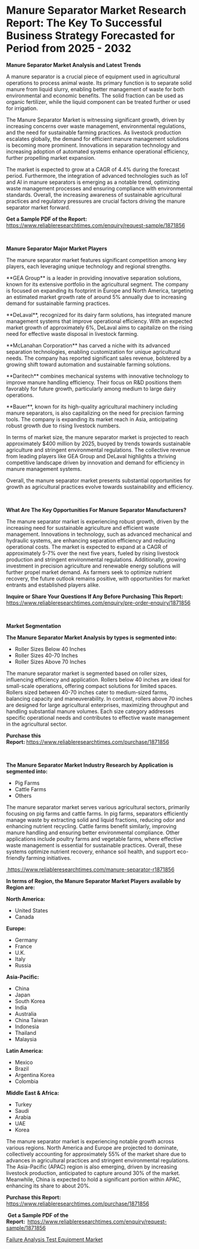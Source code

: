 <p><h1>Manure Separator Market Research Report: The Key To Successful Business Strategy Forecasted for Period from 2025 - 2032</h1></p><p><strong>Manure Separator Market Analysis and Latest Trends</strong></p>
<p><p>A manure separator is a crucial piece of equipment used in agricultural operations to process animal waste. Its primary function is to separate solid manure from liquid slurry, enabling better management of waste for both environmental and economic benefits. The solid fraction can be used as organic fertilizer, while the liquid component can be treated further or used for irrigation.</p><p>The Manure Separator Market is witnessing significant growth, driven by increasing concerns over waste management, environmental regulations, and the need for sustainable farming practices. As livestock production escalates globally, the demand for efficient manure management solutions is becoming more prominent. Innovations in separation technology and increasing adoption of automated systems enhance operational efficiency, further propelling market expansion.</p><p>The market is expected to grow at a CAGR of 4.4% during the forecast period. Furthermore, the integration of advanced technologies such as IoT and AI in manure separators is emerging as a notable trend, optimizing waste management processes and ensuring compliance with environmental standards. Overall, the increasing awareness of sustainable agricultural practices and regulatory pressures are crucial factors driving the manure separator market forward.</p></p>
<p><strong>Get a Sample PDF of the Report:&nbsp;</strong> <a href="https://www.reliableresearchtimes.com/enquiry/request-sample/1871856?utm_campaign=2175&utm_medium=2&utm_source=Github&utm_content=ia&utm_term=16022025&utm_id=manure-separator">https://www.reliableresearchtimes.com/enquiry/request-sample/1871856</a></p>
<p>&nbsp;</p>
<p><strong>Manure Separator Major Market Players</strong></p>
<p><p>The manure separator market features significant competition among key players, each leveraging unique technology and regional strengths. </p><p>**GEA Group** is a leader in providing innovative separation solutions, known for its extensive portfolio in the agricultural segment. The company is focused on expanding its footprint in Europe and North America, targeting an estimated market growth rate of around 5% annually due to increasing demand for sustainable farming practices. </p><p>**DeLaval**, recognized for its dairy farm solutions, has integrated manure management systems that improve operational efficiency. With an expected market growth of approximately 6%, DeLaval aims to capitalize on the rising need for effective waste disposal in livestock farming.</p><p>**McLanahan Corporation** has carved a niche with its advanced separation technologies, enabling customization for unique agricultural needs. The company has reported significant sales revenue, bolstered by a growing shift toward automation and sustainable farming solutions. </p><p>**Daritech** combines mechanical systems with innovative technology to improve manure handling efficiency. Their focus on R&D positions them favorably for future growth, particularly among medium to large dairy operations.</p><p>**Bauer**, known for its high-quality agricultural machinery including manure separators, is also capitalizing on the need for precision farming tools. The company is expanding its market reach in Asia, anticipating robust growth due to rising livestock numbers.</p><p>In terms of market size, the manure separator market is projected to reach approximately $400 million by 2025, buoyed by trends towards sustainable agriculture and stringent environmental regulations. The collective revenue from leading players like GEA Group and DeLaval highlights a thriving competitive landscape driven by innovation and demand for efficiency in manure management systems. </p><p>Overall, the manure separator market presents substantial opportunities for growth as agricultural practices evolve towards sustainability and efficiency.</p></p>
<p>&nbsp;</p>
<p><strong>What Are The Key Opportunities For Manure Separator Manufacturers?</strong></p>
<p><p>The manure separator market is experiencing robust growth, driven by the increasing need for sustainable agriculture and efficient waste management. Innovations in technology, such as advanced mechanical and hydraulic systems, are enhancing separation efficiency and reducing operational costs. The market is expected to expand at a CAGR of approximately 5-7% over the next five years, fueled by rising livestock production and stringent environmental regulations. Additionally, growing investment in precision agriculture and renewable energy solutions will further propel market demand. As farmers seek to optimize nutrient recovery, the future outlook remains positive, with opportunities for market entrants and established players alike.</p></p>
<p><strong>Inquire or Share Your Questions If Any Before Purchasing This Report:</strong> <a href="https://www.reliableresearchtimes.com/enquiry/pre-order-enquiry/1871856?utm_campaign=2175&utm_medium=2&utm_source=Github&utm_content=ia&utm_term=16022025&utm_id=manure-separator">https://www.reliableresearchtimes.com/enquiry/pre-order-enquiry/1871856</a></p>
<p>&nbsp;</p>
<p><strong>Market Segmentation</strong></p>
<p><strong>The Manure Separator Market Analysis by types is segmented into:</strong></p>
<p><ul><li>Roller Sizes Below 40 Inches</li><li>Roller Sizes 40-70 Inches</li><li>Roller Sizes Above 70 Inches</li></ul></p>
<p><p>The manure separator market is segmented based on roller sizes, influencing efficiency and application. Rollers below 40 inches are ideal for small-scale operations, offering compact solutions for limited spaces. Rollers sized between 40-70 inches cater to medium-sized farms, balancing capacity and maneuverability. In contrast, rollers above 70 inches are designed for large agricultural enterprises, maximizing throughput and handling substantial manure volumes. Each size category addresses specific operational needs and contributes to effective waste management in the agricultural sector.</p></p>
<p><strong>Purchase this Report:&nbsp;</strong><a href="https://www.reliableresearchtimes.com/purchase/1871856?utm_campaign=2175&utm_medium=2&utm_source=Github&utm_content=ia&utm_term=16022025&utm_id=manure-separator">https://www.reliableresearchtimes.com/purchase/1871856</a></p>
<p>&nbsp;</p>
<p><strong>The Manure Separator Market Industry Research by Application is segmented into:</strong></p>
<p><ul><li>Pig Farms</li><li>Cattle Farms</li><li>Others</li></ul></p>
<p><p>The manure separator market serves various agricultural sectors, primarily focusing on pig farms and cattle farms. In pig farms, separators efficiently manage waste by extracting solid and liquid fractions, reducing odor and enhancing nutrient recycling. Cattle farms benefit similarly, improving manure handling and ensuring better environmental compliance. Other applications include poultry farms and vegetable farms, where effective waste management is essential for sustainable practices. Overall, these systems optimize nutrient recovery, enhance soil health, and support eco-friendly farming initiatives.</p></p>
<p><a href="https://www.reliableresearchtimes.com/manure-separator-r1871856?utm_campaign=2175&utm_medium=2&utm_source=Github&utm_content=ia&utm_term=16022025&utm_id=manure-separator">&nbsp;https://www.reliableresearchtimes.com/manure-separator-r1871856</a></p>
<p><strong>In terms of Region, the Manure Separator Market Players available by Region are:</strong></p>
<p>
    <p> <strong> North America: </strong>
        <ul>
            <li>United States</li>
            <li>Canada</li>
        </ul>
        </p> 
    <p> <strong> Europe: </strong>
        <ul>
            <li>Germany</li>
            <li>France</li>
            <li>U.K.</li>
            <li>Italy</li>
            <li>Russia</li>
        </ul>
        </p> 
    <p> <strong> Asia-Pacific: </strong>
        <ul>
            <li>China</li>
            <li>Japan</li>
            <li>South Korea</li>
            <li>India</li>
            <li>Australia</li>
            <li>China Taiwan</li>
            <li>Indonesia</li>
            <li>Thailand</li>
            <li>Malaysia</li>
        </ul>
        </p> 
    <p> <strong> Latin America: </strong>
        <ul>
            <li>Mexico</li>
            <li>Brazil</li>
            <li>Argentina Korea</li>
            <li>Colombia</li>
        </ul>
        </p> 
    <p> <strong> Middle East & Africa: </strong>
        <ul>
            <li>Turkey</li>
            <li>Saudi</li>
            <li>Arabia</li>
            <li>UAE</li>
            <li>Korea</li>
        </ul>
    </p>
    </p>
<p><p>The manure separator market is experiencing notable growth across various regions. North America and Europe are projected to dominate, collectively accounting for approximately 55% of the market share due to advances in agricultural practices and stringent environmental regulations. The Asia-Pacific (APAC) region is also emerging, driven by increasing livestock production, anticipated to capture around 30% of the market. Meanwhile, China is expected to hold a significant portion within APAC, enhancing its share to about 20%.</p></p>
<p><strong>Purchase this Report: </strong><a href="https://www.reliableresearchtimes.com/purchase/1871856?utm_campaign=2175&utm_medium=2&utm_source=Github&utm_content=ia&utm_term=16022025&utm_id=manure-separator">https://www.reliableresearchtimes.com/purchase/1871856</a></p>
<p>&nbsp;<strong>Get a Sample PDF of the Report:&nbsp;&nbsp;</strong><a href="https://www.reliableresearchtimes.com/enquiry/request-sample/1871856?utm_campaign=2175&utm_medium=2&utm_source=Github&utm_content=ia&utm_term=16022025&utm_id=manure-separator">https://www.reliableresearchtimes.com/enquiry/request-sample/1871856</a></p>
<p><strong></strong></p>
<p><p><a href="https://github.com/jerhoskinson197676/Market-Research-Report-List-1/blob/main/failure-analysis-test-equipment-market.md?utm_campaign=2175&utm_medium=2&utm_source=Github&utm_content=ia&utm_term=16022025&utm_id=manure-separator">Failure Analysis Test Equipment Market</a></p></p>